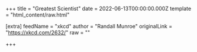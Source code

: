 
+++
title = "Greatest Scientist"
date = 2022-06-13T00:00:00.000Z
template = "html_content/raw.html"

[extra]
feedName = "xkcd"
author = "Randall Munroe"
originalLink = "https://xkcd.com/2632/"
raw = ""

+++

